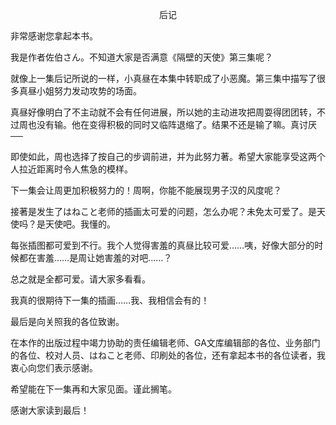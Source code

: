<p align="center">后记</p>

非常感谢您拿起本书。

我是作者佐伯さん。不知道大家是否满意《隔壁的天使》第三集呢？

就像上一集后记所说的一样，小真昼在本集中转职成了小恶魔。第三集中描写了很多真昼小姐努力发动攻势的场面。

真昼好像明白了不主动就不会有任何进展，所以她的主动进攻把周耍得团团转，不过周也没有输。他在变得积极的同时又临阵退缩了。结果不还是输了嘛。真讨厌──

即使如此，周也选择了按自己的步调前进，并为此努力著。希望大家能享受这两个人拉近距离时令人焦急的模样。

下一集会让周更加积极努力的！周啊，你能不能展现男子汉的风度呢？

接著是发生了はねこと老师的插画太可爱的问题，怎么办呢？未免太可爱了。是天使吗？是天使吧。我懂的。

每张插图都可爱到不行。我个人觉得害羞的真昼比较可爱……咦，好像大部分的时候都在害羞……是周让她害羞的对吧……？

总之就是全都可爱。请大家多看看。

我真的很期待下一集的插画……我、我相信会有的！

最后是向关照我的各位致谢。

在本作的出版过程中竭力协助的责任编辑老师、GA文库编辑部的各位、业务部门的各位、校对人员、はねこと老师、印刷处的各位，还有拿起本书的各位读者，我衷心向您们表示感谢。

希望能在下一集再和大家见面。谨此搁笔。

感谢大家读到最后！

